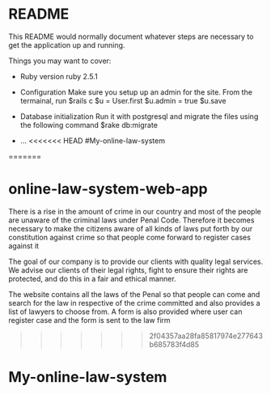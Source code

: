 # README

This README would normally document whatever steps are necessary to get the
application up and running.

Things you may want to cover:

* Ruby version
 ruby 2.5.1


* Configuration
Make sure you setup up an admin for the site.
From the termainal, run 
$rails c
$u = User.first
$u.admin = true
$u.save

* Database initialization
Run it with postgresql and migrate the files using the following command
$rake db:migrate




* ...
<<<<<<< HEAD
 #My-online-law-system

=======
# online-law-system-web-app

There is a rise in the amount of crime in our country and most of the people are unaware of the 
criminal laws under Penal Code. Therefore it becomes necessary to make the citizens aware of all kinds of
laws put forth by our constitution against crime so that people come forward to register cases against it

The goal of our company is to provide our clients with quality legal services. We advise our clients of their
legal rights, fight to ensure their rights are protected, and do this in a fair and ethical manner.

The website contains all the laws of the Penal so that people can come and search for the law in respective of the crime committed and also provides a list of lawyers to choose from.
A form is also provided where user can register case and the form is sent to the law firm
   
   
   
>>>>>>> 2f04357aa28fa85817974e277643b685783f4d85
# My-online-law-system
